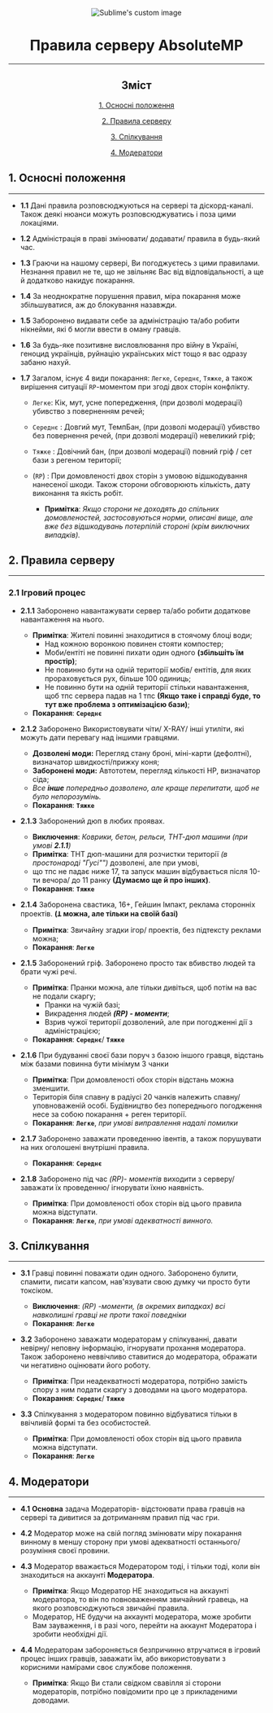 
<p align="center">
  <img src="https://i.imgur.com/kQLC7c4.png?raw=true" alt="Sublime's custom image"/>
</p>

<h1 align="center">Правила серверу AbsoluteMP</h1>

___

<span align="center">

## Зміст

[1. Осносні положення](#a1)

[2. Правила серверу](#a2)

[3. Спілкування](#a3)

[4. Модератори](#a4)


</span>


<a name="a1"></a>
## 1. Осносні положення
___
- **1.1** Дані правила розповсюджуються на сервері та діскорд-каналі.\
  Також деякі нюанси можуть розповсюджуватись і поза цими локаціями.


- **1.2** Адміністрація в праві змінювати/ додавати/ правила в будь-який час.


- **1.3** Граючи на нашому сервері, Ви погоджуєтесь з цими правилами. Незнання правил не те, що не звільняє
  Вас від відповідальності, а ще й додатково накидує покарання.


- **1.4** За неоднократне порушення правил, міра покарання може збільшуватися,
  аж до блокування назавжди.


- **1.5** Заборонено видавати себе за адміністрацію та/або робити нікнейми, які б могли
  ввести в оману гравців.


- **1.6** За будь-яке позитивне висловлювання про війну в Україні, геноцид українців, руйнацію українських міст
  тощо я вас одразу забаню нахуй.


- **1.7** Загалом, існує 4 види покарання:
  `Легке`,
  `Середнє`,
  `Тяжке`,
  а також вирішення ситуації `RP`-моментом при згоді двох сторін конфлікту.
  - `Легке`: Кік, мут,
    усне попередження, (при дозволі модерації) убивство з поверненням речей;
  - `Середнє` : Довгий мут, ТемпБан, (при дозволі модерації)
    убивство без повернення речей, (при дозволі модерації) невеликий гріф;
  - `Тяжке` : Довічний бан, (при дозволі модерації) повний гріф
    / сет бази з регеном території;
  - (`RP`) : При домовленості двох сторін з умовою відшкодування нанесеної шкоди.
    Також сторони обговорюють кількість, дату виконання та якість робіт.

    - **Примітка**: *Якщо сторони не доходять до спільних домовленостей,
      застосовуються норми, описані вище, але вже без відшкодувань потерпілій стороні
      (крім виключних випадків).*



<a name="a2"></a>
## 2. Правила серверу
___
### 2.1 Ігровий процес
- **2.1.1** Заборонено навантажувати сервер та/або робити додаткове навантаження на нього.
  - **Примітка**: Жителі повинні знаходитися в стоячому блоці води;
    - Над кожною воронкою повинен стояти компостер;
    - Моби/ентіті не повинні пихати один одного **(збільшіть їм простір)**;
    - Не повинно бути на одній території мобів/ ентітів, для яких прораховується рух, більше 100 одиниць;
    - Не повинно бути на одній території стільки навантаження, щоб тпс сервера падав на 1 тпс
      **(Якщо таке і справді буде, то тут вже проблема з оптимізацією бази)**;
  - **Покарання**: **`Середнє`**


- **2.1.2** Заборонено Використовувати чіти/ X-RAY/ інші утиліти, які можуть дати перевагу над іншими гравцями.
  - **Дозволені моди:** Перегляд стану броні, міні-карти (дефолтні), визначатор швидкості/прижку коня;
  - **Заборонені моди:** Автототем, перегляд кількості HP, визначатор сіда;
  - *Все **інше** попередньо дозволено, але краще перепитати, щоб не було непорозумінь.*
  - **Покарання**: **`Тяжке`**


- **2.1.3** Заборонений дюп в любих проявах.
  - **Виключення**: *Коврики, бетон, рельси, ТНТ-дюп машини (при умові **2.1.1**)*
  - **Примітка**: ТНТ дюп-машини для розчистки території *(в простонароді "Гусі"")* дозволені, але при умові,
  - що тпс не падає ниже 17, та запуск машин відбувається після 10-ти вечора/ до 11 ранку **(Думаємо ще й про інших)**.
  - **Покарання**: **`Тяжке`**


- **2.1.4** Заборонена свастика, 16+, Гейшин Імпакт, реклама сторонніх проектів. **(Ʇ  можна, але тільки на своїй базі)**
  - **Примітка**: Звичайну згадки ігор/ проектів, без підтексту реклами можна;
  - **Покарання**: **`Легке`**


- **2.1.5** Заборонений гріф. Заборонено просто так вбивство людей та брати чужі речі.
  - **Примітка**: Пранки можна, але тільки дивіться, щоб потім на вас не подали скаргу;
    - Пранки на чужій базі;
    - Викрадення людей ***(RP) - моменти***;
    - Взрив чужої території дозволений, але при погодженні дії з адміністрацією;
  - **Покарання**: **`Середнє`**/ **`Тяжке`**


- **2.1.6** При будуванні своєї бази поруч з базою іншого гравця, відстань між базами повинна бути мінімум 3 чанки
  - **Примітка**: При домовленості обох сторін відстань можна зменшити.
  - Територія біля спавну в радіусі 20 чанків належить спавну/ уповноваженій особі. Будівництво без попереднього
    погодження несе за собою покарання + реген території.
  - **Покарання**: **`Легке`**, *при умові виправлення надалі помилки*


- **2.1.7** Заборонено заважати проведенню івентів, а також порушувати на них оголошені внутрішні правила.
  - **Покарання**: **`Середнє`**


- **2.1.8** Заборонено під час *(RP)- моментів* виходити з серверу/ заважати їх проведенню/ ігнорувати їхню наявність.
  - **Примітка**: При домовленості обох сторін від цього правила можна відступати.
  - **Покарання**: **`Легке`**, *при умові адекватності винного.*



<a name="a3"></a>
## 3. Спілкування
___
- **3.1** Гравці повинні поважати один одного. Заборонено булити, спамити, писати капсом, нав'язувати свою думку чи просто
  бути токсіком.
  - **Виключення**: *(RP) -моменти, (в окремих випадках) всі навколишні гравці
    не проти такої поведніки*
  -  **Покарання**: **`Легке`**


- **3.2** Заборонено заважати модераторам у спілкуванні, давати невірну/ неповну інформацію, ігнорувати прохання модератора.
  Також заборонено неввічливо ставитися до модератора, ображати чи негативно оцінювати його роботу.
  - **Примітка**: При неадекватності модератора, потрібно замість спору з ним подати скаргу з доводами на цього модератора.
  - **Покарання**: **`Середнє`**/ **`Тяжке`**


- **3.3** Спілкування з модератором повинно відбуватися тільки в ввічливій формі та без особистостей.
  - **Примітка**: При домовленості обох сторін від цього правила можна відступати.
  -  **Покарання**: **`Легке`**




<a name="a4"></a>
## 4. Модератори
___

- **4.1** **Основна** задача Модераторів- відстоювати права гравців на сервері та дивитися за дотриманням правил під час гри.


- **4.2** Модератор може на свій погляд змінювати міру покарання винному в меншу сторону при умові адекватності останнього/
  розуміння своєї провини.


- **4.3** Модератор вважається Модератором тоді, і тільки тоді, коли він знаходиться на аккаунті **Модератора**.
  - **Примітка**: Якщо Модератор НЕ знаходиться на аккаунті модератора, то він по повноваженням
    звичайний гравець, на якого розповсюджуються звичайні правила.
  - Модератор, НЕ будучи на аккаунті модератора, може зробити Вам зауваження, і в разі чого, 
    перейти на аккаунт Модератора і зробити необхідні дії.


- **4.4** Модераторам забороняється безпричинно втручатися в ігровий процес інших гравців, заважати їм, або
    використовувати з корисними намірами своє службове положення.
  - **Примітка**: Якщо Ви стали свідком свавілля зі сторони модераторів, потрібно повідомити про це з прикладеними доводами.




